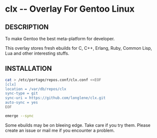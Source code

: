 clx -- Overlay For Gentoo Linux
==============================================

## DESCRIPTION

To make Gentoo the best meta-platform for developer.

This overlay stores fresh ebuilds for C, C++, Erlang, Ruby, Common Lisp, Lua and other interesting stuffs.


## INSTALLATION
```bash
cat > /etc/portage/repos.conf/clx.conf <<EOF
[clx]
location = /var/db/repos/clx
sync-type = git
sync-uri = https://github.com/longlene/clx.git
auto-sync = yes
EOF

emerge --sync
```

Some ebuilds may be on bleeing edge. Take care if you try them.
Please create an issue or mail me if you encounter a problem.

